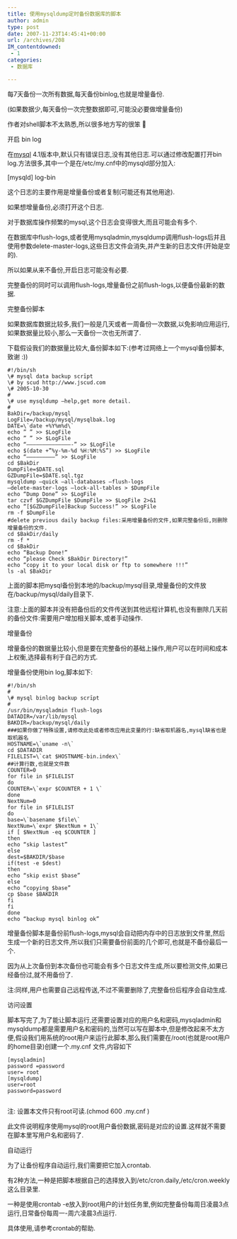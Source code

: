 ```yaml
---
title: 使用mysqldump定时备份数据库的脚本
author: admin
type: post
date: 2007-11-23T14:45:41+00:00
url: /archives/208
IM_contentdowned:
 - 1
categories:
 - 数据库

---
```

每7天备份一次所有数据,每天备份binlog,也就是增量备份.

(如果数据少,每天备份一次完整数据即可,可能没必要做增量备份)

作者对shell脚本不太熟悉,所以很多地方写的很笨 🙂

开启 bin log

在[mysql][1] 4.1版本中,默认只有错误日志,没有其他日志.可以通过修改配置打开bin log.方法很多,其中一个是在/etc/my.cnf中的mysqld部分加入:

[mysqld]
log-bin

这个日志的主要作用是增量备份或者复制(可能还有其他用途).

如果想增量备份,必须打开这个日志.

对于数据库操作频繁的mysql,这个日志会变得很大,而且可能会有多个.

在数据库中flush-logs,或者使用mysqladmin,mysqldump调用flush-logs后并且使用参数delete-master-logs,这些日志文件会消失,并产生新的日志文件(开始是空的).

所以如果从来不备份,开启日志可能没有必要.

完整备份的同时可以调用flush-logs,增量备份之前flush-logs,以便备份最新的数据.

完整备份脚本

如果数据库数据比较多,我们一般是几天或者一周备份一次数据,以免影响应用运行,如果数据量比较小,那么一天备份一次也无所谓了.

下载假设我们的数据量比较大,备份脚本如下:(参考过网络上一个mysql备份脚本,致谢 :))

```
#!/bin/sh
\# mysql data backup scrīpt
\# by scud http://www.jscud.com
\# 2005-10-30
#
\# use mysqldump –help,get more detail.
#
BakDir=/backup/mysql
LogFile=/backup/mysql/mysqlbak.log
DATE=\`date +%Y%m%d\`
echo ” ” >> $LogFile
echo ” ” >> $LogFile
echo “——————————————-” >> $LogFile
echo $(date +”%y-%m-%d %H:%M:%S”) >> $LogFile
echo “————————–” >> $LogFile
cd $BakDir
DumpFile=$DATE.sql
GZDumpFile=$DATE.sql.tgz
mysqldump –quick –all-databases –flush-logs
–delete-master-logs –lock-all-tables > $DumpFile
echo “Dump Done” >> $LogFile
tar czvf $GZDumpFile $DumpFile >> $LogFile 2>&1
echo “[$GZDumpFile]Backup Success!” >> $LogFile
rm -f $DumpFile
#delete previous daily backup files:采用增量备份的文件,如果完整备份后,则删除增量备份的文件.
cd $BakDir/daily
rm -f *
cd $BakDir
echo “Backup Done!”
echo “please Check $BakDir Directory!”
echo “copy it to your local disk or ftp to somewhere !!!”
ls -al $BakDir
```



上面的脚本把mysql备份到本地的/backup/mysql目录,增量备份的文件放在/backup/mysql/daily目录下.

注意:上面的脚本并没有把备份后的文件传送到其他远程计算机,也没有删除几天前的备份文件:需要用户增加相关脚本,或者手动操作.

增量备份

增量备份的数据量比较小,但是要在完整备份的基础上操作,用户可以在时间和成本上权衡,选择最有利于自己的方式.

增量备份使用bin log,脚本如下:

```
#!/bin/sh
#
\# mysql binlog backup scrīpt
#
/usr/bin/mysqladmin flush-logs
DATADIR=/var/lib/mysql
BAKDIR=/backup/mysql/daily
###如果你做了特殊设置,请修改此处或者修改应用此变量的行:缺省取机器名,mysql缺省也是取机器名
HOSTNAME=\`uname -n\`
cd $DATADIR
FILELIST=\`cat $HOSTNAME-bin.index\`
##计算行数,也就是文件数
COUNTER=0
for file in $FILELIST
do
COUNTER=\`expr $COUNTER + 1 \`
done
NextNum=0
for file in $FILELIST
do
base=\`basename $file\`
NextNum=\`expr $NextNum + 1\`
if [ $NextNum -eq $COUNTER ]
then
echo “skip lastest”
else
dest=$BAKDIR/$base
if(test -e $dest)
then
echo “skip exist $base”
else
echo “copying $base”
cp $base $BAKDIR
fi
fi
done
echo “backup mysql binlog ok”
```



增量备份脚本是备份前flush-logs,mysql会自动把内存中的日志放到文件里,然后生成一个新的日志文件,所以我们只需要备份前面的几个即可,也就是不备份最后一个.

因为从上次备份到本次备份也可能会有多个日志文件生成,所以要检测文件,如果已经备份过,就不用备份了.

注:同样,用户也需要自己远程传送,不过不需要删除了,完整备份后程序会自动生成.

访问设置

脚本写完了,为了能让脚本运行,还需要设置对应的用户名和密码,mysqladmin和mysqldump都是需要用户名和密码的,当然可以写在脚本中,但是修改起来不太方便,假设我们用系统的root用户来运行此脚本,那么我们需要在/root(也就是root用户的home目录)创建一个.my.cnf 文件,内容如下

```
[mysqladmin]
password =password
user= root
[mysqldump]
user=root
password=password


```

注: 设置本文件只有root可读.(chmod 600 .my.cnf )

此文件说明程序使用mysql的root用户备份数据,密码是对应的设置.这样就不需要在脚本里写用户名和密码了.

自动运行

为了让备份程序自动运行,我们需要把它加入crontab.

有2种方法,一种是把脚本根据自己的选择放入到/etc/cron.daily,/etc/cron.weekly这么目录里.

一种是使用crontab -e放入到root用户的计划任务里,例如完整备份每周日凌晨3点运行,日常备份每周一-周六凌晨3点运行.

具体使用,请参考crontab的帮助.

[1]: /?tag=mysql